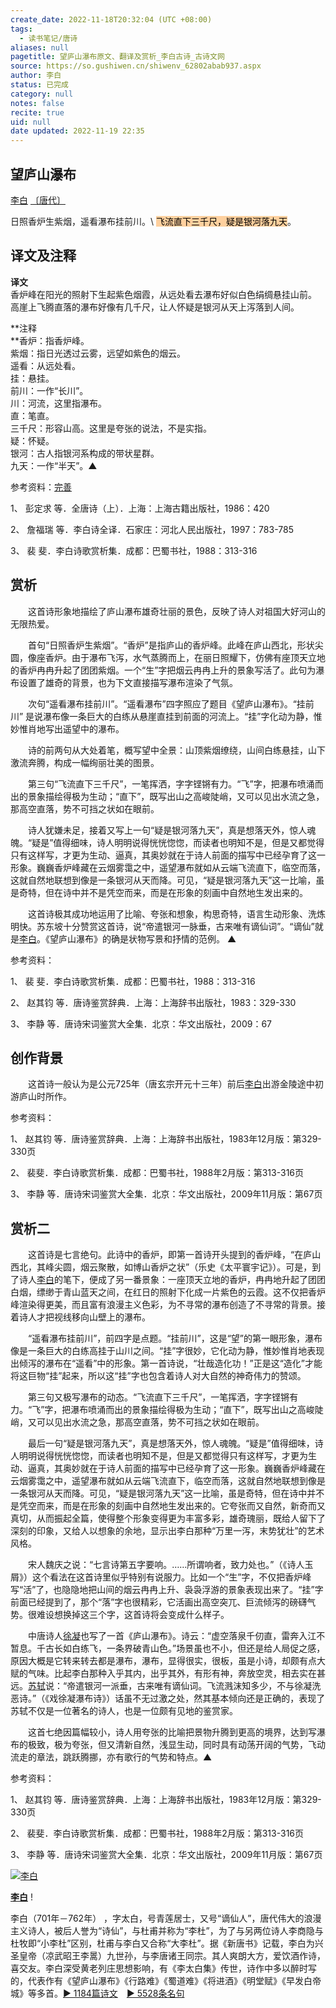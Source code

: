 ```yaml
---
create_date: 2022-11-18T20:32:04 (UTC +08:00)
tags:
  - 读书笔记/唐诗
aliases: null
pagetitle: 望庐山瀑布原文、翻译及赏析_李白古诗_古诗文网
source: https://so.gushiwen.cn/shiwenv_62802abab937.aspx
author: 李白
status: 已完成
category: null
notes: false
recite: true
uid: null
date updated: 2022-11-19 22:35
---
```


## 望庐山瀑布

[李白](https://so.gushiwen.cn/authorv_b90660e3e492.aspx) [〔唐代〕](https://so.gushiwen.cn/shiwens/default.aspx?cstr=%e5%94%90%e4%bb%a3)

日照香炉生紫烟，遥看瀑布挂前川。\ <mark style="background: #FFB86CA6;">飞流直下三千尺，疑是银河落九天</mark>。

## 译文及注释

**译文**\
香炉峰在阳光的照射下生起紫色烟霞，从远处看去瀑布好似白色绢绸悬挂山前。\
高崖上飞腾直落的瀑布好像有几千尺，让人怀疑是银河从天上泻落到人间。

**注释\
**香炉：指香炉峰。\
紫烟：指日光透过云雾，远望如紫色的烟云。\
遥看：从远处看。\
挂：悬挂。\
前川：一作“长川”。\
川：河流，这里指瀑布。\
直：笔直。\
三千尺：形容山高。这里是夸张的说法，不是实指。\
疑：怀疑。\
银河：古人指银河系构成的带状星群。\
九天：一作“半天”。▲

参考资料：[完善](https://so.gushiwen.cn/jiucuo.aspx?u=%e7%bf%bb%e8%af%911785%e3%80%8a%e8%af%91%e6%96%87%e5%8f%8a%e6%b3%a8%e9%87%8a%e3%80%8b)

1、 彭定求 等．全唐诗（上）．上海：上海古籍出版社，1986：420

2、 詹福瑞 等．李白诗全译．石家庄：河北人民出版社，1997：783-785

3、 裴 斐．李白诗歌赏析集．成都：巴蜀书社，1988：313-316

## 赏析

　　这首诗形象地描绘了庐山瀑布雄奇壮丽的景色，反映了诗人对祖国大好河山的无限热爱。

　　首句“日照香炉生紫烟”。“香炉”是指庐山的香炉峰。此峰在庐山西北，形状尖圆，像座香炉。由于瀑布飞泻，水气蒸腾而上，在丽日照耀下，仿佛有座顶天立地的香炉冉冉升起了团团紫烟。一个“生”字把烟云冉冉上升的景象写活了。此句为瀑布设置了雄奇的背景，也为下文直接描写瀑布渲染了气氛。

　　次句“遥看瀑布挂前川”。“遥看瀑布”四字照应了题目《望庐山瀑布》。“挂前川” 是说瀑布像一条巨大的白练从悬崖直挂到前面的河流上。“挂”字化动为静，惟妙惟肖地写出遥望中的瀑布。

　　诗的前两句从大处着笔，概写望中全景：山顶紫烟缭绕，山间白练悬挂，山下激流奔腾，构成一幅绚丽壮美的图景。

　　第三句“飞流直下三千尺”，一笔挥洒，字字铿锵有力。“飞”字，把瀑布喷涌而出的景象描绘得极为生动；“直下”，既写出山之高峻陡峭，又可以见出水流之急，那高空直落，势不可挡之状如在眼前。

　　诗人犹嫌未足，接着又写上一句“疑是银河落九天”，真是想落天外，惊人魂魄。“疑是”值得细味，诗人明明说得恍恍惚惚，而读者也明知不是，但是又都觉得只有这样写，才更为生动、逼真，其奥妙就在于诗人前面的描写中已经孕育了这一形象。巍巍香炉峰藏在云烟雾霭之中，遥望瀑布就如从云端飞流直下，临空而落，这就自然地联想到像是一条银河从天而降。可见，“疑是银河落九天”这一比喻，虽是奇特，但在诗中并不是凭空而来，而是在形象的刻画中自然地生发出来的。

　　这首诗极其成功地运用了比喻、夸张和想象，构思奇特，语言生动形象、洗炼明快。苏东坡十分赞赏这首诗，说“帝遣银河一脉垂，古来唯有谪仙词”。“谪仙”就是[李白](https://so.gushiwen.cn/authorv_b90660e3e492.aspx)。《望庐山瀑布》的确是状物写景和抒情的范例。 ▲

参考资料：

1、 裴 斐．李白诗歌赏析集．成都：巴蜀书社，1988：313-316

2、 赵其钧 等．唐诗鉴赏辞典．上海：上海辞书出版社，1983：329-330

3、 李静 等．唐诗宋词鉴赏大全集．北京：华文出版社，2009：67

## 创作背景

　　这首诗一般认为是公元725年（唐玄宗开元十三年）前后[李白](https://so.gushiwen.cn/authorv_b90660e3e492.aspx)出游金陵途中初游庐山时所作。

参考资料：

1、 赵其钧 等．唐诗鉴赏辞典．上海：上海辞书出版社，1983年12月版：第329-330页

2、 裴斐．李白诗歌赏析集．成都：巴蜀书社，1988年2月版：第313-316页

3、 李静 等．唐诗宋词鉴赏大全集．北京：华文出版社，2009年11月版：第67页

## 赏析二

　　这首诗是七言绝句。此诗中的香炉，即第一首诗开头提到的香炉峰，“在庐山西北，其峰尖圆，烟云聚散，如博山香炉之状”（乐史《太平寰宇记》）。可是，到了诗人[李白](https://so.gushiwen.cn/authorv_b90660e3e492.aspx)的笔下，便成了另一番景象：一座顶天立地的香炉，冉冉地升起了团团白烟，缥缈于青山蓝天之间，在红日的照射下化成一片紫色的云霞。这不仅把香炉峰渲染得更美，而且富有浪漫主义色彩，为不寻常的瀑布创造了不寻常的背景。接着诗人才把视线移向山壁上的瀑布。　

　　“遥看瀑布挂前川”，前四字是点题。“挂前川”，这是“望”的第一眼形象，瀑布像是一条巨大的白练高挂于山川之间。“挂”字很妙，它化动为静，惟妙惟肖地表现出倾泻的瀑布在“遥看”中的形象。第一首诗说，“壮哉造化功！”正是这“造化”才能将这巨物“挂”起来，所以这“挂”字也包含着诗人对大自然的神奇伟力的赞颂。

　　第三句又极写瀑布的动态。“飞流直下三千尺”，一笔挥洒，字字铿锵有力。“飞”字，把瀑布喷涌而出的景象描绘得极为生动；“直下”，既写出山之高峻陡峭，又可以见出水流之急，那高空直落，势不可挡之状如在眼前。

　　最后一句“疑是银河落九天”，真是想落天外，惊人魂魄。“疑是”值得细味，诗人明明说得恍恍惚惚，而读者也明知不是，但是又都觉得只有这样写，才更为生动、逼真，其奥妙就在于诗人前面的描写中已经孕育了这一形象。巍巍香炉峰藏在云烟雾霭之中，遥望瀑布就如从云端飞流直下，临空而落，这就自然地联想到像是一条银河从天而降。可见，“疑是银河落九天”这一比喻，虽是奇特，但在诗中并不是凭空而来，而是在形象的刻画中自然地生发出来的。它夸张而又自然，新奇而又真切，从而振起全篇，使得整个形象变得更为丰富多彩，雄奇瑰丽，既给人留下了深刻的印象，又给人以想象的余地，显示出李白那种“万里一泻，末势犹壮”的艺术风格。

　　宋人魏庆之说：“七言诗第五字要响。……所谓响者，致力处也。”（《诗人玉屑》）这个看法在这首诗里似乎特别有说服力。比如一个“生”字，不仅把香炉峰写“活”了，也隐隐地把山间的烟云冉冉上升、袅袅浮游的景象表现出来了。“挂”字前面已经提到了，那个“落”字也很精彩，它活画出高空突兀、巨流倾泻的磅礴气势。很难设想换掉这三个字，这首诗将会变成什么样子。

　　中唐诗人[徐凝](https://so.gushiwen.cn/authorv_8309bfd9ab37.aspx)也写了一首《庐山瀑布》。诗云：“虚空落泉千仞直，雷奔入江不暂息。千古长如白练飞，一条界破青山色。”场景虽也不小，但还是给人局促之感，原因大概是它转来转去都是瀑布，瀑布，显得很实，很板，虽是小诗，却颇有点大赋的气味。比起李白那种入乎其内，出乎其外，有形有神，奔放空灵，相去实在甚远。[苏轼](https://so.gushiwen.cn/authorv_3b99a16ff2dd.aspx)说：“帝遣银河一派垂，古来唯有谪仙词。飞流溅沫知多少，不与徐凝洗恶诗。”（《戏徐凝瀑布诗》）话虽不无过激之处，然其基本倾向还是正确的，表现了苏轼不仅是一位著名的诗人，也是一位颇有见地的鉴赏家。

　　这首七绝因篇幅较小，诗人用夸张的比喻把景物升腾到更高的境界，达到写瀑布的极致，极为夸张，但又清新自然，浅显生动，同时具有动荡开阔的气势，飞动流走的章法，跳跃腾挪，亦有歌行的气势和特点。▲

参考资料：

1、 赵其钧 等．唐诗鉴赏辞典．上海：上海辞书出版社，1983年12月版：第329-330页

2、 裴斐．李白诗歌赏析集．成都：巴蜀书社，1988年2月版：第313-316页

3、 李静 等．唐诗宋词鉴赏大全集．北京：华文出版社，2009年11月版：第67页

[![李白](https://song.gushiwen.cn/authorImg/libai.jpg)](https://so.gushiwen.cn/authorv_b90660e3e492.aspx)

[**李白**](https://so.gushiwen.cn/authorv_b90660e3e492.aspx) !

李白（701年－762年） ，字太白，号青莲居士，又号“谪仙人”，唐代伟大的浪漫主义诗人，被后人誉为“诗仙”，与杜甫并称为“李杜”，为了与另两位诗人李商隐与杜牧即“小李杜”区别，杜甫与李白又合称“大李杜”。据《新唐书》记载，李白为兴圣皇帝（凉武昭王李暠）九世孙，与李唐诸王同宗。其人爽朗大方，爱饮酒作诗，喜交友。李白深受黄老列庄思想影响，有《李太白集》传世，诗作中多以醉时写的，代表作有《望庐山瀑布》《行路难》《蜀道难》《将进酒》《明堂赋》《早发白帝城》等多首。[► 1184篇诗文](https://so.gushiwen.cn/shiwens/default.aspx?astr=%e6%9d%8e%e7%99%bd)　[► 5528条名句](https://so.gushiwen.cn/mingjus/default.aspx?astr=%e6%9d%8e%e7%99%bd)
